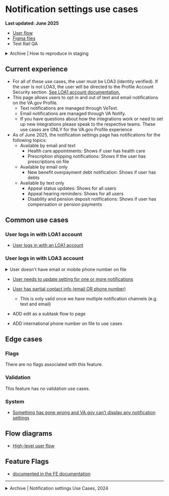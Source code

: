 # Notification settings use cases
**Last updated: June 2025**

- [User flow](https://app.mural.co/t/departmentofveteransaffairs9999/m/departmentofveteransaffairs9999/1747940089539/8f90eabb12750f7e358696b92a906f38ae130113?wid=0-1743526306164&outline=open)
- [Figma files](https://www.figma.com/design/e6JEtrwZCInKk9SjZktx2T/Profile---Notification-Settings?m=auto&node-id=251-8520&t=FblEkQJLTxHQCY0H-1)
- Test Rail QA

<details><summary>Archive | How to reproduce in staging</summary>

- [See user list in the sensitive repo](https://github.com/department-of-veterans-affairs/va.gov-team-sensitive/blob/master/products/identity-personalization/profile/notification_settings/default-send/qa-default-send.md)
- [User has no contact info on file](https://github.com/department-of-veterans-affairs/va.gov-team/blob/master/products/identity-personalization/profile/notification-preferences/use-cases/user-missing-contact-info.md#how-to-reproduce)
- 

</details>


## Current experience
- For all of these use cases, the user must be LOA3 (identity verified). If the user is not LOA3, the user will be directed to the Profile Account Security section. [See LOA1 account documentation.](https://github.com/department-of-veterans-affairs/va.gov-team/blob/master/products/identity-personalization/profile/use-cases/loa1-user.md)
- This page allows users to opt in and out of text and email notifications on the VA.gov Profile.
   - Text notifications are managed through VeText.
   - Email notifications are managed through VA Notify.
   - If you have questions about how the integrations work or need to set up new integrations please speak to the respective teams. These use cases are ONLY for the VA.gov Profile experience
- As of June 2025, the notification settings page has notifications for the following topics:
   - Available by email and text
      - Health care appointments: Shows if user has health care
      - Prescription shipping notifications: Shows if the user has prescriptions on file
   - Available by email only
      - New benefit overpayment debt notification: Shows if user has debts
   - Available by text only
      - Appeal status updates: Shows for all users
      - Appeal hearing reminders: Shows for all users
      - Disability and pension deposit notifications: Shows if user has compensation or pension payments
 
## Common use cases
### User logs in with LOA1 account
- [User logs in with an LOA1 account](https://github.com/department-of-veterans-affairs/va.gov-team/blob/master/products/identity-personalization/profile/use-cases/loa1-user.md)

### User logs in with LOA3 account

<details><summary>User doesn't have email or mobile phone number on file</summary>

- **Use case:** If a user does not have an email or a US based mobile phone number on file they see a warning alert prompting them to add contact information. [The link directs the user to the edit-as-a-subtask pattern.](https://github.com/department-of-veterans-affairs/va.gov-team/tree/master/products/identity-personalization/profile/editing-as-a-subtask)
- **Status code:** TBD
- **Content:**

Header: We don’t have your contact information
To get started managing your notification settings, add an email address or phone number to your profile.
Link: Add an email address to your profile ›
Link: Add a mobile number to your profile ›

- **Format:** [Warning alert component](https://design.va.gov/components/alert/#warning-alert)
- [Link to designs](https://www.figma.com/design/e6JEtrwZCInKk9SjZktx2T/Profile---Notification-Settings?m=auto&node-id=2553-20776&t=9qMroEtWj0VhgZue-1)
- [Link to code]

</details>

- [User needs to update setting for one or more notifications](https://github.com/department-of-veterans-affairs/va.gov-team/tree/master/products/identity-personalization/profile/notification-preferences/use-cases/update-settings.md)

- [User has partial contact info (email OR phone number)](https://github.com/department-of-veterans-affairs/va.gov-team/blob/master/products/identity-personalization/profile/notification-preferences/use-cases/user-partial-contact-info.md)
	- This is only valid once we have multiple notification channels (e.g. text and email)
- ADD edit as a subtask flow to page
- ADD international phone number on file to use cases

## Edge cases
### Flags 
There are no flags associated with this feature.

### Validation
This feature has no validation use cases.

### System
- [Something has gone wrong and VA.gov can’t display any notification settings](https://github.com/department-of-veterans-affairs/va.gov-team/tree/master/products/identity-personalization/profile/notification-preferences/use-cases/use-cases/system-cant-display-notification-settings.md)

## Flow diagrams
- [High-level user flow](https://www.figma.com/file/e6JEtrwZCInKk9SjZktx2T/Profile---Notification-Settings?type=design&node-id=1%3A12888&mode=design&t=beICgF9Ke3eKxb6t-1)

## Feature Flags 
- [documented in the FE documentation](https://github.com/department-of-veterans-affairs/va.gov-team/blob/master/products/identity-personalization/profile/notification-preferences/frontend/feature-flags.md)

---

<details><summary>Archive | Notification settings Use Cases, 2024</summary>
	
# Notification settings Use Cases
**Last updated: (feature flag link)**
For all of these use cases, the user must be LOA3 (identity verified). If the user is not LOA3, the only thing they can access in profile is the Account Security section.

## Users
[see user list in the sensitive repo](https://github.com/department-of-veterans-affairs/va.gov-team-sensitive/blob/master/products/identity-personalization/profile/notification_settings/default-send/qa-default-send.md)

## Common use cases
### User logs in with LOA1 account
- [User logs in with an LOA1 account](https://github.com/department-of-veterans-affairs/va.gov-team/blob/master/products/identity-personalization/profile/use-cases/loa1-user.md)

### User logs in with LOA3 account
#### User has contact info on file for existing notification channels
- [User needs to update setting for one or more notifications](https://github.com/department-of-veterans-affairs/va.gov-team/tree/master/products/identity-personalization/profile/notification-preferences/use-cases/update-settings.md)

#### User has partial or missing contact information
- [User has partial contact info (email OR phone number)](https://github.com/department-of-veterans-affairs/va.gov-team/blob/master/products/identity-personalization/profile/notification-preferences/use-cases/user-partial-contact-info.md)
	- This is only valid once we have multiple notification channels (e.g. text and email)
- [User doesn’t have contact info on file for any existing notification channels](https://github.com/department-of-veterans-affairs/va.gov-team/tree/master/products/identity-personalization/profile/notification-preferences/use-cases/user-missing-contact-info.md)

## Edge cases
### Flags 
There are no flags associated with this feature.

### Validation
This feature has no validation use cases.

### System
- [Something has gone wrong and VA.gov can’t display any notification settings](https://github.com/department-of-veterans-affairs/va.gov-team/tree/master/products/identity-personalization/profile/notification-preferences/use-cases/use-cases/system-cant-display-notification-settings.md)

## Flow diagrams
- [High-level user flow](https://www.figma.com/file/e6JEtrwZCInKk9SjZktx2T/Profile---Notification-Settings?type=design&node-id=1%3A12888&mode=design&t=beICgF9Ke3eKxb6t-1)

## Feature Flags 
- [documented in the FE documentation](https://github.com/department-of-veterans-affairs/va.gov-team/blob/master/products/identity-personalization/profile/notification-preferences/frontend/feature-flags.md)

</details>
